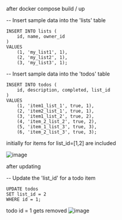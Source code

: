 after docker compose build / up

-- Insert sample data into the 'lists' table
```shell
INSERT INTO lists (
    id, name, owner_id
)
VALUES
    (1, 'my_list1', 1),
    (2, 'my_list2', 1),
    (3, 'my_list3', 1);
```
-- Insert sample data into the 'todos' table
```shell
INSERT INTO todos (
    id, description, completed, list_id
)
VALUES
    (1, 'item1_list_1', true, 1),
    (2, 'item2_list_1', true, 1),
    (3, 'item1_list_2', true, 2),
    (4, 'item_2_list_2', true, 2),
    (5, 'item_1_list_3', true, 3),
    (6, 'item_2_list_3', true, 3);
```


initially for items for list_id=[1,2] are included

![image](https://github.com/user-attachments/assets/048724eb-6908-4916-8118-65e865978704)


after updating

-- Update the 'list_id' for a todo item
```shell
UPDATE todos
SET list_id = 2
WHERE id = 1;
```
todo id = 1 gets removed
![image](https://github.com/user-attachments/assets/e79e0678-1499-46b5-8cb5-de774ccd82f2)

